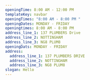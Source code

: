 ```yaml
---
openingTime: 8:00 AM - 12:00 PM
templateKey: navbar
openingTimes: "8:00 AM - 8:00 PM "
openingDates: MONDAY - FRIDAY
openingtimes: 8:00 AM - 8:00 PM
address_line_1: 137 PLUMBERS Drive
address_line_2: NOTTINGHAM
address_line_3: NG8 PLUM8
openingDats: MONDAY - FRIDAY
address:
  address_line_1: 137 PLUMBERS DRIVE
  address_line_2: NOTTINGHAM
  address_line_3: NG8 PLUM8
slogan: Hello
---
```

